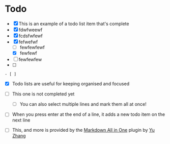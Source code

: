# Todo

- [x] This is an example of a todo list item that's complete
- [x] fdwfweewf
- [x] fcdsfwfewf
- [x] fefwefwf
	- [ ] fewfewfewf
	- [x] fewfewf
- [ ] fewfewfew
- [ ] 


	- [ ] 
- [x] Todo lists are useful for keeping organised and focused
- [ ] This one is not completed yet

  - [ ] You can also select multiple lines and mark them all at once!
- [ ] When you press enter at the end of a line, it adds a new todo item on the next line
- [ ] This, and more is provided by the [Markdown All in One](https://marketplace.visualstudio.com/items?itemName=yzhang.markdown-all-in-one) plugin by [Yu Zhang](https://github.com/yzhang-gh)
